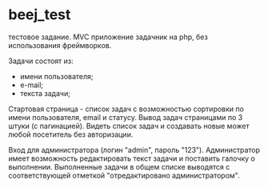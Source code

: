 # beej_test
тестовое задание. MVC приложение задачник на php, без использования фреймворков.

Задачи состоят из:
- имени пользователя;
- е-mail;
- текста задачи;

Стартовая страница - список задач с возможностью сортировки по имени пользователя, email и статусу. 
Вывод задач  страницами по 3 штуки (с пагинацией). 
Видеть список задач и создавать новые может любой посетитель без авторизации.

Вход для администратора (логин "admin", пароль "123"). 
Администратор имеет возможность редактировать текст задачи и поставить галочку о выполнении. 
Выполненные задачи в общем списке выводятся с соответствующей отметкой "отредактировано администратором".
